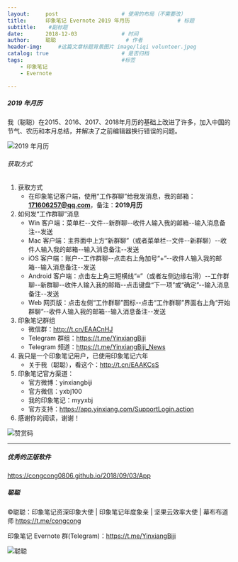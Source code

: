 ```yaml
---
layout:     post                    # 使用的布局（不需要改）
title:      印象笔记 Evernote 2019 年月历               # 标题 
subtitle:    #副标题
date:       2018-12-03              # 时间
author:     聪聪                      # 作者
header-img:     #这篇文章标题背景图片 image/liqi volunteer.jpeg
catalog: true                       # 是否归档
tags:                               #标签
    - 印象笔记
    - Evernote

---
```


##### 2019 年月历

我（聪聪）在2015、2016、2017、2018年月历的基础上改进了许多，加入中国的节气、农历和本月总结，并解决了之前编辑器换行错误的问题。

![2019 年月历](https://i.v2ex.co/pEk4YJHE.jpeg)

###### 获取方式
1. 获取方式
    * 在印象笔记客户端，使用“工作群聊”给我发消息，我的邮箱：**171606257@qq.com**，备注：**2019月历**
2. 如何发“工作群聊”消息
    * Win 客户端：菜单栏--文件--新群聊--收件人输入我的邮箱--输入消息备注--发送
    * Mac 客户端：主界面中上方“新群聊”（或者菜单栏--文件--新群聊）--收件人输入我的邮箱--输入消息备注--发送
    * iOS 客户端：账户--工作群聊--点击右上角加号“+”--收件人输入我的邮箱--输入消息备注--发送
    * Android 客户端：点击左上角三短横线“≡”（或者左侧边缘右滑）--工作群聊--新群聊--收件人输入我的邮箱--点击键盘“下一项”或“确定”--输入消息备注--发送
    * Web 网页版：点击左侧“工作群聊”图标--点击“工作群聊”界面右上角“开始群聊”--收件人输入我的邮箱--输入消息备注--发送
3. 印象笔记群组
    * 微信群：<http://t.cn/EAACnHJ>
    * Telegram 群组：<https://t.me/YinxiangBiji>
    * Telegram 频道：<https://t.me/YinxiangBiji_News>
4. 我只是一个印象笔记用户，已使用印象笔记六年
    * 关于我（聪聪），看这个：<http://t.cn/EAAKCsS>
5. 印象笔记官方渠道：
    * 官方微博：yinxiangbiji
    * 官方微信：yxbj100
    * 我的印象笔记：myyxbj
    * 官方支持：<https://app.yinxiang.com/SupportLogin.action>
6. 感谢你的阅读，谢谢！

![赞赏码](https://i.v2ex.co/9Kgu3aHa.jpeg)

---

##### 优秀的正版软件
<https://congcong0806.github.io/2018/09/03/App>

##### 聪聪
&copy;聪聪：印象笔记资深印象大使 | 印象笔记年度象亲 | 坚果云效率大使 | 幕布布道师 <https://t.me/congcong>

印象笔记 Evernote 群(Telegram)：<https://t.me/YinxiangBiji>

![聪聪](https://i.v2ex.co/3wc207g5.png)
